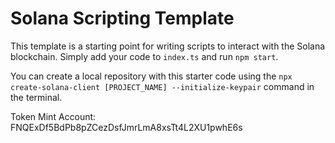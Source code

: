 # Solana Scripting Template

This template is a starting point for writing scripts to interact with the Solana blockchain. Simply add your code to `index.ts` and run `npm start`.

You can create a local repository with this starter code using the `npx create-solana-client [PROJECT_NAME] --initialize-keypair` command in the terminal.

Token Mint Account: FNQExDf5BdPb8pZCezDsfJmrLmA8xsTt4L2XU1pwhE6s
